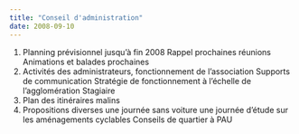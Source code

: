 ```yaml
---
title: "Conseil d'administration"
date: 2008-09-10
---
```


1. Planning prévisionnel jusqu’à fin 2008
Rappel prochaines réunions
Animations et balades prochaines
2. Activités des administrateurs, fonctionnement de l’association
Supports de communication
Stratégie de fonctionnement à l’échelle de l’agglomération
Stagiaire
3. Plan des itinéraires malins
4. Propositions diverses
une journée sans voiture
une journée d’étude sur les aménagements cyclables
Conseils de quartier à PAU
